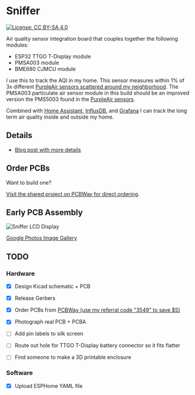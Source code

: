# Sniffer

[![License: CC BY-SA 4.0](https://img.shields.io/badge/License-CC%20BY--SA%204.0-lightgrey.svg)](https://creativecommons.org/licenses/by-sa/4.0/)

Air quality sensor integration board that couples together the following modules:

- ESP32 TTGO T-Display module
- PMSA003 module
- BME680 CJMCU module

I use this to track the AQI in my home.  This sensor measures within 1% of 3x different [PurpleAir sensors
scattered around my
neighborhood](https://www.purpleair.com/map?opt=1/i/mAQI/a10/cC0#12.69/37.74937/-122.43828).  The PMSA003 particulate air sensor module in this build should be an
improved version the PMS5003 found in the [PurpleAir
sensors](https://www2.purpleair.com/collections/air-quality-sensors).

Combined with [Home Assistant](https://www.home-assistant.io/), [InfluxDB](https://www.influxdata.com/),
and [Grafana](https://grafana.com/) I can track the long term air quality inside and outside my home.

## Details

* [Blog post with more details](https://blog.kylemanna.com/hardware/sniffer-air-quality-monitor-aqi-using-esp32-pmsa003-bme680/)

## Order PCBs

Want to build one?

[Visit the shared project on PCBWay for direct ordering](https://www.pcbway.com/project/shareproject/Sniffer_Air_Quality_Monitor.html).

## Early PCB Assembly

![Sniffer LCD Display](https://lh3.googleusercontent.com/pw/ACtC-3cUrlEqcjlo5lC5yUb1jhKA47HwOdIz_2EqyhSbRKBafn0sFT-LFw-hktcGfGLzMklzupLXcvpzygAOrUNhSO8iCpv7LB54ff_Vy3t7k4sswQHhVmiiHSoFrEV_OZZcB0HpGEvIkUFvzxMVi0j_Ls6svQ=w1912-h1085-no?authuser=0)

[Google Photos Image
Gallery](https://photos.google.com/share/AF1QipN3LYySqBTejioxieJ7yeqid8oVPh8rAkidfJqBqCnVjT7ktObNcwMXL6851PJW0A?key=LUZIQldwbzFlQjRHanFIWURqUy1ORU8ydTBkUnR3)

## TODO

### Hardware

- [x] Design Kicad schematic + PCB
- [x] Release Gerbers
- [x] Order PCBs from [PCBWay (use my referral code "3549" to save $5)](https://www.pcbway.com/setinvite.aspx?inviteid=3549)
- [x] Photograph real PCB + PCBA

- [ ] Add pin labels to silk screen
- [ ] Route out hole for TTGO T-Display battery connector so it fits flatter
- [ ] Find someone to make a 3D printable enclosure

### Software

- [x] Upload ESPHome YAML file
